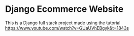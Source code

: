 # Django Ecommerce Website

This is a Django full stack project made using the tutorial
https://www.youtube.com/watch?v=GUaUVhEBgyk&t=1843s